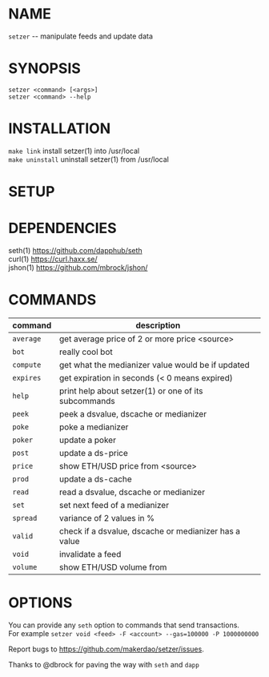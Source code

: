 # NAME
   `setzer` -- manipulate feeds and update data

# SYNOPSIS
   `setzer <command> [<args>]`  
   `setzer <command> --help`

# INSTALLATION
   `make link`       install setzer(1) into /usr/local  
   `make uninstall`  uninstall setzer(1) from /usr/local
# SETUP
   
# DEPENDENCIES
   seth(1)         https://github.com/dapphub/seth  
   curl(1)         https://curl.haxx.se/  
   jshon(1)        https://github.com/mbrock/jshon/

# COMMANDS

  | command    |     description                                            |
  |------------|------------------------------------------------------------|
  |`average`   |      get average price of 2 or more price \<source>        |
  |`bot`       |      really cool bot                                       |
  |`compute`   |      get what the medianizer value would be if updated     |
  |`expires`   |      get expiration in seconds (< 0 means expired)         |
  |`help`      |      print help about setzer(1) or one of its subcommands  |
  |`peek`      |      peek a dsvalue, dscache or medianizer                 |
  |`poke`      |      poke a medianizer                                     |
  |`poker`     |      update a poker                                        |
  |`post`      |      update a ds-price                                     |
  |`price`     |      show ETH/USD price from \<source>                     |
  |`prod`      |      update a ds-cache                                     |
  |`read`      |      read a dsvalue, dscache or medianizer                 |
  |`set`       |      set next feed of a medianizer                         |
  |`spread`    |      variance of 2 values in %                             |
  |`valid`     |      check if a dsvalue, dscache or medianizer has a value |
  |`void`      |      invalidate a feed                                     |
  |`volume`    |      show ETH/USD volume from <source>                     |

# OPTIONS
   You can provide any `seth` option to commands that send transactions.  
   For example `setzer void <feed> -F <account> --gas=100000 -P 1000000000`

Report bugs to <https://github.com/makerdao/setzer/issues>.

Thanks to @dbrock for paving the way with `seth` and `dapp`
